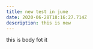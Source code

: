 ```yaml
---
title: new test in june
date: 2020-06-28T18:16:27.714Z
description: this is new
---
```

this is body fot it